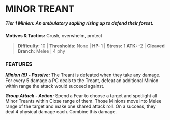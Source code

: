 # MINOR TREANT

##### **Tier 1 Minion:** *An ambulatory sapling rising up to defend their forest.*

**Motives & Tactics:** Crush, overwhelm, protect

> **Difficulty:** 10 | **Thresholds:** None | **HP:** 1 | **Stress:** 1
> **ATK:** -2 | **Cleaved Branch:** Melee | 4 phy

### FEATURES

***Minion (5) - Passive:*** The Treant is defeated when they take any damage. For every 5 damage a PC deals to the Treant, defeat an additional Minion within range the attack would succeed against.

***Group Attack - Action:*** Spend a Fear to choose a target and spotlight all Minor Treants within Close range of them. Those Minions move into Melee range of the target and make one shared attack roll. On a success, they deal 4 physical damage each. Combine this damage.
